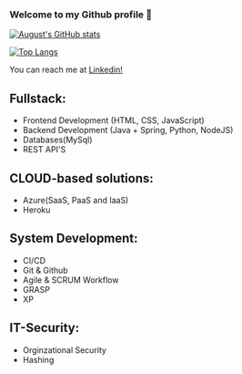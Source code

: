 ### Welcome to my Github profile 👋
[![August's GitHub stats](https://github-readme-stats.vercel.app/api?username=TheeCapain)](https://www.linkedin.com/in/august-hauerslev-188345122/)

[![Top Langs](https://github-readme-stats.vercel.app/api/top-langs/?username=TheeCapain)]([https://www.linkedin.com/in/michalanybroe](https://www.linkedin.com/in/august-hauerslev-188345122/))

You can reach me at [Linkedin!](https://www.linkedin.com/in/august-hauerslev-188345122/)


## Fullstack:
- Frontend Development (HTML, CSS, JavaScript)
- Backend Development (Java + Spring, Python, NodeJS)
- Databases(MySql)
- REST API'S

## CLOUD-based solutions:
- Azure(SaaS, PaaS and IaaS)
- Heroku

## System Development:
- CI/CD
- Git & Github
- Agile & SCRUM Workflow
- GRASP
- XP

## IT-Security:
- Orginzational Security
- Hashing

